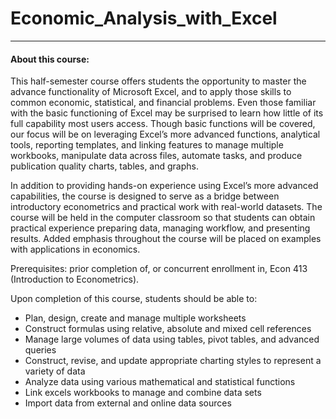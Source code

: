 # Economic_Analysis_with_Excel

--------
#### About this course:
This half-semester course offers students the opportunity to master the advance functionality of Microsoft Excel, and to apply those skills to common economic, statistical, and financial problems. Even those familiar with the basic functioning of Excel may be surprised to learn how little of its full capability most users access. Though basic functions will be covered, our focus will be on leveraging Excel’s more advanced functions, analytical tools, reporting templates, and linking features to manage multiple workbooks, manipulate data across files, automate tasks, and produce publication quality charts, tables, and graphs.

In addition to providing hands-on experience using Excel’s more advanced capabilities, the course is designed to serve as a bridge between introductory econometrics and practical work with real-world datasets. The course will be held in the computer classroom so that students can obtain practical experience preparing data, managing workflow, and presenting results. Added emphasis throughout the course will be placed on examples with applications in economics.

Prerequisites: prior completion of, or concurrent enrollment in, Econ 413 (Introduction to Econometrics).

Upon completion of this course, students should be able to:

- Plan, design, create and manage multiple worksheets  
- Construct formulas using relative, absolute and mixed cell references  
- Manage large volumes of data using tables, pivot tables, and advanced queries  
- Construct, revise, and update appropriate charting styles to represent a variety of data  
- Analyze data using various mathematical and statistical functions  
- Link excels workbooks to manage and combine data sets  
- Import data from external and online data sources  
